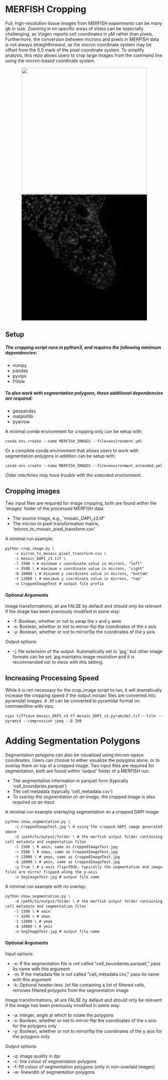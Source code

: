 # MERFISH Cropping
Full, high-resolution tissue images from MERFISH experiments can be many gb in size. Zooming in on specific areas of slides can be especially challenging, as Vizgen reports cell coordinates in µM rather than pixels. Furthermore, the conversion between microns and pixels in MERFISH data is not always straightforward, as the micron coordinate system may be offset from the 0,0 mark of the pixel coordinate system. To simplify analysis, this repo allows users to crop large images from the command line using the micron-based coordinate system.

<p align="center">
  <img src="https://github.com/katlande/MERFISH_Cropping/blob/main/test/Image.jpg" width="400" height="400" />
  <img src="https://github.com/katlande/MERFISH_Cropping/blob/main/test/CroppedImage.jpg" width="400" height="400" />
</p>

## Setup
##### The cropping script runs in python3, and requires the following minimum dependencies:
* numpy
* pandas
* pyvips
* Pillow
##### To also work with segmentation polygons, these additional dependencies are required:
* geopandas
* matplotlib
* pyarrow

A minimal conda environment for cropping only can be setup with:
```
conda env create --name MERFISH_IMAGES --file=environment.yml
```
Or a complete conda environment that allows users to work with segmentation polygons in addition can be setup with:
```
conda env create --name MERFISH_IMAGES --file=environment_extended.yml
```
*Older machines may have trouble with the extended environment.*


## Cropping images
Two input files are required for image cropping, both are found within the 'images' folder of the processed MERFISH data
* The source image, e.g., 'mosaic_DAPI_z3.tif'
* The micron to pixel transformation matrix, 'micron_to_mosaic_pixel_transform.csv'

A minimal run example:
```
python crop_image.py \
	-c micron_to_mosaic_pixel_transform.csv \
	-i mosaic_DAPI_z3.tif \
	-l 1500 \ # minimum x coordinate value in microns, "left"
	-r 3500 \ # maximum x coordinate value in microns, "right"
	-b 10000 \ # minimum y coordinate value in microns, "bottom"
	-t 12000 \ # maximum y coordinate value in microns, "top"
	-o CroppedImageTest # output file prefix
```

#### Optional Arguments

Image transformations, all are FALSE by default and should only be relevant if the image has been previously modified in some way:
* -f: Boolean, whether or not to swap the x and y axes
* -x: Boolean, whether or not to mirror-flip the coordinates of the x axis
* -y: Boolean, whether or not to mirrorflip the coordinates of the y axis

Output options:
* -j: file extension of the output. Automatically set to 'jpg,' but other image formats can be set. jpg maintains image resolution and it is recommended not to mess with this setting.


## Increasing Processing Speed
While it is not necessary for the crop_image script to run, it will dramatically increase the cropping speed if the output mosaic files are converted into pyramidal images. A .tif can be converted to pyramidal format on commandline with vips:

```
vips tiffsave mosaic_DAPI_z3.tf mosaic_DAPI_z3_pyramidal.tif --tile --pyramid --compression jpeg --Q 100
```

# Adding Segmentation Polygons
Segmentation polygons can also be visualized using micron-space coordinates. Users can choose to either visualize the polygons alone, or to overlay them on top of a cropped image. Two input files are required for segmentation, both are found within 'output' folder of a MERFISH run:
* The segmentation information in parquet form (typically 'cell_boundaries.parquet')
* The cell metadata (typically 'cell_metadata.csv')
* *To overlay the segmentation on an image, the cropped image is also required as an input*

A minimal run example overlaying segmentation on a cropped DAPI image:
```
python show_segmentation.py \
	-i CroppedImageTest.jpg \ # using the cropped DAPI image generated above
	-d /path/to/output/folder \ # the merfish output folder containing cell metadata and segmentation files
	-l 1500 \ # xmin, same as CroppedImageTest.jpg
	-r 3500 \ # xmax, same as CroppedImageTest.jpg
	-t 12000 \ # ymax, same as CroppedImageTest.jpg
	-b 10000 \ # ymin, same as CroppedImageTest.jpg
	-y True \ # y-axis flip=TRUE; typically the segmentation and image files are mirror flipped along the y-axis
	-o SegImageTest.jpg # output file name
```

A minimal run example with no overlay:
```
python show_segmentation.py \
	-d /path/to/output/folder \ # the merfish output folder containing cell metadata and segmentation files
	-l 1500 \ # xmin
	-r 3500 \ # xmax
	-t 12000 \ # ymax
	-b 10000 \ # ymin
	-o SegImageTest.jpg # output file name
```

#### Optional Arguments

Input options:
* -s: If the segmentation file is not called "cell_boundaries.parquet," pass its name with this argument
* -m: If the metadata file is not called "cell_metadata.csv," pass its name with this argument
* -k: Optional header-less .txt file containing a list of filtered cells, removes filtered polygons from the segmentation image

Image transformations, all are FALSE by default and should only be relevant if the image has been previously modified in some way:
* -a: Integer, angle at which to rotate the polygons
* -x: Boolean, whether or not to mirror-flip the coordinates of the x axis for the polygons only
* -y: Boolean, whether or not to mirrorflip the coordinates of the y axis for the polygons only

Output options:
* -q: image quality in dpi
* -c: line colour of segmentation polygons
* -f: fill colour of segmentation polygons (only in non-overlaid images)
* -w: linewidth of segmentation polygons


